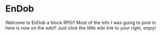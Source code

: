 EnDob
=====

Welcome to EnDob a block RPG!! Most of the info I was going to post in here is now on the wiki!! Just click the little wiki link to your right, enjoy!
